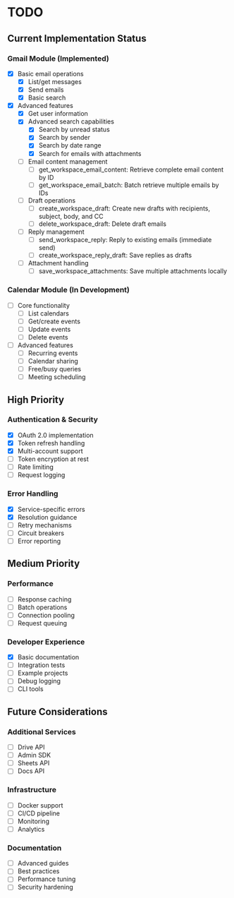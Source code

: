 # TODO

## Current Implementation Status

### Gmail Module (Implemented)
- [x] Basic email operations
  - [x] List/get messages
  - [x] Send emails
  - [x] Basic search
- [x] Advanced features
  - [x] Get user information
  - [x] Advanced search capabilities
    - [x] Search by unread status
    - [x] Search by sender
    - [x] Search by date range
    - [x] Search for emails with attachments
  - [ ] Email content management
    - [ ] get_workspace_email_content: Retrieve complete email content by ID
    - [ ] get_workspace_email_batch: Batch retrieve multiple emails by IDs
  - [ ] Draft operations
    - [ ] create_workspace_draft: Create new drafts with recipients, subject, body, and CC
    - [ ] delete_workspace_draft: Delete draft emails
  - [ ] Reply management
    - [ ] send_workspace_reply: Reply to existing emails (immediate send)
    - [ ] create_workspace_reply_draft: Save replies as drafts
  - [ ] Attachment handling
    - [ ] save_workspace_attachments: Save multiple attachments locally

### Calendar Module (In Development)
- [ ] Core functionality
  - [ ] List calendars
  - [ ] Get/create events
  - [ ] Update events
  - [ ] Delete events
- [ ] Advanced features
  - [ ] Recurring events
  - [ ] Calendar sharing
  - [ ] Free/busy queries
  - [ ] Meeting scheduling

## High Priority

### Authentication & Security
- [x] OAuth 2.0 implementation
- [x] Token refresh handling
- [x] Multi-account support
- [ ] Token encryption at rest
- [ ] Rate limiting
- [ ] Request logging

### Error Handling
- [x] Service-specific errors
- [x] Resolution guidance
- [ ] Retry mechanisms
- [ ] Circuit breakers
- [ ] Error reporting

## Medium Priority

### Performance
- [ ] Response caching
- [ ] Batch operations
- [ ] Connection pooling
- [ ] Request queuing

### Developer Experience
- [x] Basic documentation
- [ ] Integration tests
- [ ] Example projects
- [ ] Debug logging
- [ ] CLI tools

## Future Considerations

### Additional Services
- [ ] Drive API
- [ ] Admin SDK
- [ ] Sheets API
- [ ] Docs API

### Infrastructure
- [ ] Docker support
- [ ] CI/CD pipeline
- [ ] Monitoring
- [ ] Analytics

### Documentation
- [ ] Advanced guides
- [ ] Best practices
- [ ] Performance tuning
- [ ] Security hardening

